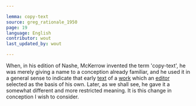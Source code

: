 ```yaml
---

lemma: copy-text
source: greg_rationale_1950
page: 19
language: English
contributor: wout
last_updated_by: wout

---
```


When, in his edition of Nashe, McKerrow invented the term 'copy-text', he was merely giving a name to a conception already familiar, and he used it in a general sense to indicate that early [text](text.html) of a [work](work.html) which an [editor](editorScholarly.html) selected as the basis of his own. Later, as we shall see, he gave it a somewhat different and more restricted meaning. It is this change in conception I wish to consider.
